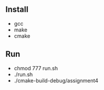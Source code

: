 ## Install

* gcc
* make
* cmake

## Run

* chmod 777 run.sh
* ./run.sh
* ./cmake-build-debug/assignment4
